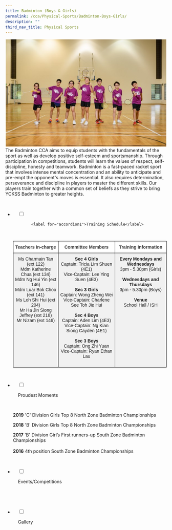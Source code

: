 ```yaml
---
title: Badminton (Boys & Girls)
permalink: /cca/Physical-Sports/Badminton-Boys-Girls/
description: ""
third_nav_title: Physical Sports
---
```

![](/images/Our%20Curriculum/Non%20Academic%20Programmes/CoCurricular%20Activities/Physical%20Sports/Badminton%20(Boys%20&%20Girls)/B1.jpg)
The Badminton CCA aims to equip students with the fundamentals of the sport as well as develop positive self-esteem and sportsmanship. Through participation in competitions, students will learn the values of respect, self-discipline, honesty and teamwork. Badminton is a fast-paced racket sport that involves intense mental concentration and an ability to anticipate and pre-empt the opponent's moves is essential. It also requires determination, perseverance and discipline in players to master the different skills. Our players train together with a common set of beliefs as they strive to bring YCKSS Badminton to greater heights.


<ul class="jekyllcodex_accordion">

  <li>

    <input type="checkbox" id="accordion1">

			<label for="accordion1">Training Schedule</label>

    <div>

<p> <style type="text/css">
.tg  {border-collapse:collapse;border-spacing:0;}
.tg td{border-color:black;border-style:solid;border-width:1px;font-family:Arial, sans-serif;font-size:14px;
  overflow:hidden;padding:10px 5px;word-break:normal;}
.tg th{border-color:black;border-style:solid;border-width:1px;font-family:Arial, sans-serif;font-size:14px;
  font-weight:normal;overflow:hidden;padding:10px 5px;word-break:normal;}
.tg .tg-osv9{background-color:#F1F1F1;text-align:center;vertical-align:top}
.tg .tg-euwl{background-color:#FFF;color:#333333;font-weight:bold;text-align:center;vertical-align:top}
</style>
<table class="tg">
<thead>
  <tr>
    <th class="tg-euwl">Teachers in-charge</th>
    <th class="tg-euwl">Committee Members</th>
    <th class="tg-euwl">Training Information</th>
  </tr>
</thead>
<tbody>
  <tr>
    <td class="tg-osv9">Ms Charmain Tan (ext 122)<br>Mdm Katherine Chua (ext 134)<br>Mdm Ng Hui Yin (ext 146)<br>Mdm Luar Bok Choo (ext 141)<br>Ms Loh Shi Hui (ext 204)<br>Mr Ha Jin Siong Jeffrey (ext 218)<br>Mr Nizam (ext 146)<br></td>
    <td class="tg-osv9"><span style="font-weight:bolder">Sec 4 Girls</span><br>Captain: Tricia Lim Shuen (4E1)<br>Vice-Captain: Lee Ying Suen (4E3)<br><br><span style="font-weight:bolder">Sec 3 Girls</span><br>Captain: Wong Zheng Wei<br>Vice-Captain: Charlene See Toh Jie Hui<br><br><span style="font-weight:bolder">Sec 4 Boys</span><br>Captain: Aden Lim (4E3)<br>Vice-Captain: Ng Kian Siong Cayden (4E1)<br><br><span style="font-weight:bolder">Sec 3 Boys</span><br>Captain: Ong Zhi Yuan<br>Vice-Captain: Ryan Ethan Lau<br><br></td>
    <td class="tg-osv9"><span style="font-weight:bolder">Every Mondays and Wednesdays</span><br>3pm - 5.30pm (Girls)<br><br><span style="font-weight:bolder">Wednesdays and Thursdays</span><br>3pm - 5.30pm (Boys)<br><br><span style="font-weight:bolder">Venue</span><br>School Hall / ISH</td>
  </tr>
</tbody>
</table>
			</p>

    </div>

</li>
	<li>

    <input type="checkbox" id="accordion2">

    <label for="accordion2">Proudest Moments</label>

    <div>

<p> <b>2019</b> 'C' Division Girls Top 8 North Zone Badminton Championships<br>  

<b>2018</b> 'B' Division Girls Top 8 North Zone Badminton Championships<br>

<b>2017</b> 'B' Division Girl’s First runners-up South Zone Badminton Championships<br>  
<b>2016</b> 4th position South Zone Badminton Championships
			</p>

    </div>

</li>
	
<li>

    <input type="checkbox" id="accordion3">

    <label for="accordion3">Events/Competitions</label>

    <div>

<p> </p>

    </div>

</li>
	
<li>

    <input type="checkbox" id="accordion4">

    <label for="accordion4">Gallery</label>

    <div>

<p> </p>

  </div>

</li>
	
	

	
</ul>